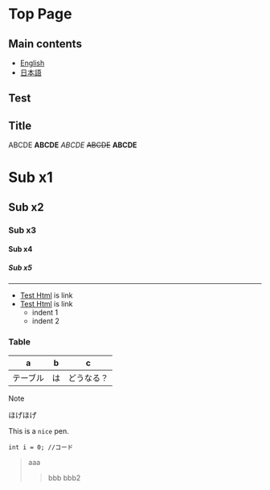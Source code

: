 # Top Page

## Main contents

- [English](en-us)
- [日本語](ja-jp)

## Test

## Title

ABCDE **ABCDE** *ABCDE* ~~ABCDE~~ __ABCDE__

# Sub x1
## Sub x2
### Sub x3
#### Sub x4
##### Sub x5

----

- [Test Html](test.html) is link
- [Test Html](test.html) is link
    - indent 1
    - indent 2

### Table


|a|b|c|
|---|---|---|
|テーブル|は|どうなる？|

> [!NOTE]
> ほげほげ

This is a `nice` pen.

```java:title
int i = 0; //コード
```

> aaa
>> bbb 
>> bbb2

